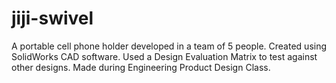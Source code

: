 # jiji-swivel
A portable cell phone holder developed in a team of 5 people. Created using SolidWorks CAD software. Used a Design Evaluation Matrix to test against other designs. Made during Engineering Product Design Class.
